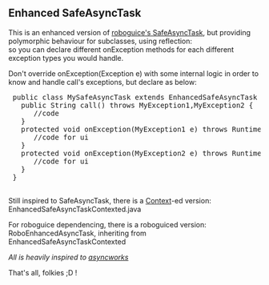 ## Enhanced SafeAsyncTask
This is an enhanced version of [roboguice's SafeAsyncTask][1], 
 but providing polymorphic behaviour for subclasses, using reflection: <br/>
so you can declare different onException methods for each different exception types you would handle.  

Don't override onException(Exception e) with some internal logic
in order to know and handle call's exceptions, but declare as below:
 <pre>
 public class MySafeAsyncTask extends EnhancedSafeAsyncTask {
   public String call() throws MyException1,MyException2 {
      //code
   }
   protected void onException(MyException1 e) throws RuntimeException {
      //code for ui
   }
   protected void onException(MyException2 e) throws RuntimeException {
      //code for ui
   }
 }
 </pre>

Still inspired to SafeAsyncTask, there is a [Context][2]-ed version:   
EnhancedSafeAsyncTaskContexted.java  

For roboguice dependencing, there is a roboguiced version:   
RoboEnhancedAsyncTask, inheriting from EnhancedSafeAsyncTaskContexted

*All is heavily inspired to <a href="http://code.google.com/p/asyncworks">asyncworks</a>*

         
That's all, folkies ;D !

 [1]: http://code.google.com/p/roboguice/source/browse/roboguice/src/main/java/roboguice/util/SafeAsyncTask.java
 [2]: http://developer.android.com/reference/android/content/Context.html

